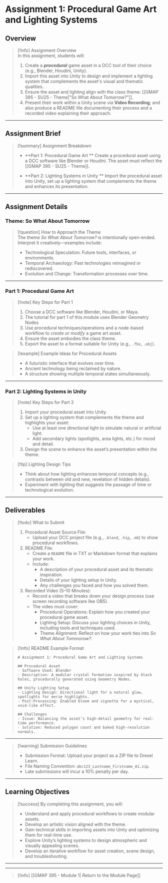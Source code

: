 # Assignment 1: Procedural Game Art and Lighting Systems

## Overview

> [!info] Assignment Overview  
> In this assignment, students will:
> 
> 1. Create a ***procedural*** game asset in a DCC tool of their choice (e.g., Blender, Houdini, Unity).
> 2. Import this asset into Unity to design and implement a lighting system that complements the asset's visual and thematic qualities.
> 3. Ensure the asset and lighting align with the class theme: [[GMAP 395 - SU25 - Theme|"So What About Tomorrow?"]].
> 4. Present their work within a Unity scene via **Video Recording**; and also produce a README file documenting their process and a recorded video explaining their approach.

---

## Assignment Brief

> [!summary] Assignment Breakdown
> 
> - **Part 1: Procedural Game Art ** 
>     Create a procedural asset using a DCC software like Blender or Houdini. The asset must reflect the [[GMAP 395 - SU25 - Theme]]. 
>     
> - **Part 2: Lighting Systems in Unity ** 
>     Import the procedural asset into Unity, set up a lighting system that complements the theme and enhances its presentation.
>     

---

## Assignment Details

### Theme: So What About Tomorrow 

>[!question] How to Approach the Theme  
>The theme _So What About Tomorrow?_ is intentionally open-ended. Interpret it creatively—examples include:
> - Technological Speculation: Future tools, interfaces, or environments.
> - Temporal Archaeology: Past technologies reimagined or rediscovered.
> - Evolution and Change: Transformation processes over time.

---

### Part 1: Procedural Game Art

> [!note] Key Steps for Part 1
> 
> 1. Choose a DCC software like Blender, Houdini, or Maya.
> 	1. The tutorial for part 1 of this module uses Blender Geometry Nodes
> 2. Use procedural techniques/operations and a node-based workflow to *create or modify* a game art asset.
> 3. Ensure the asset embodies the class theme.
> 4. Export the asset to a format suitable for Unity (e.g., `.fbx`, `.obj`).

> [!example] Example Ideas for Procedural Assets
> 
> - A futuristic interface that evolves over time.
> - Ancient technology being reclaimed by nature.
> - A structure showing multiple temporal states simultaneously.

---

### Part 2: Lighting Systems in Unity

> [!note] Key Steps for Part 2
> 
> 1. Import your procedural asset into Unity.
> 2. Set up a lighting system that complements the theme and highlights your asset:
>     - Use at least one directional light to simulate natural or artificial light.
>     - Add secondary lights (spotlights, area lights, etc.) for mood and detail.
> 3. Design the scene to enhance the asset’s presentation within the theme.

> [!tip] Lighting Design Tips
> 
> - Think about how lighting enhances temporal concepts (e.g., contrasts between old and new, revelation of hidden details).
> - Experiment with lighting that suggests the passage of time or technological evolution.

---

## Deliverables

> [!todo] What to Submit
> 
> 1. Procedural Asset Source File:
>     - Upload your DCC project file (e.g., `.blend`, `.hip`, `.mb`) to show procedural workflows.
> 2. README File:
>     - Create a `README` file in TXT or Markdown format that explains your work.
>     - Include:
>         - A description of your procedural asset and its thematic inspiration.
>         - Details of your lighting setup in Unity.
>         - Any challenges you faced and how you solved them.
> 3. Recorded Video (5–10 Minutes):
>     - Record a video that breaks down your design process (use screen recording software like OBS).
>     - The video must cover:
>         - Procedural Operations: Explain how you created your procedural game asset.
>         - Lighting Setup: Discuss your lighting choices in Unity, including tools and techniques used.
>         - Theme Alignment: Reflect on how your work ties into _So What About Tommorow?_.

> [!info] README Example Format
> 
> ```
> # Assignment 1: Procedural Game Art and Lighting Systems
> 
> ## Procedural Asset
> - Software Used: Blender  
> - Description: A modular crystal formation inspired by black holes, procedurally generated using Geometry Nodes.
> 
> ## Unity Lighting Setup
> - Lighting Design: Directional light for a natural glow, spotlights for eerie highlights.  
> - Post-Processing: Enabled bloom and vignette for a mystical, void-like effect.
> 
> ## Challenges
> - Issue: Balancing the asset’s high-detail geometry for real-time performance.  
> - Solution: Reduced polygon count and baked high-resolution normals.  
> ```

---

> [!warning] Submission Guidelines
> 
> - Submission Format: Upload your project as a ZIP file to Drexel Learn.
> - File Naming Convention: `abc123_Lastname_Firstname_A1.zip`.
> - Late submissions will incur a 10% penalty per day.

---

## Learning Objectives

> [!success] By completing this assignment, you will:
> 
> - Understand and apply procedural workflows to create modular assets.
> - Develop an artistic vision aligned with the theme.
> - Gain technical skills in importing assets into Unity and optimizing them for real-time use.
> - Explore Unity’s lighting systems to design atmospheric and visually appealing scenes.
> - Develop an iterative workflow for asset creation, scene design, and troubleshooting.

---
---

>[!info]  [[GMAP 395 - Module 1| Return to the Module Page]]